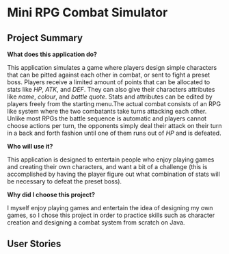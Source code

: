 # Mini RPG Combat Simulator

## Project Summary

**What does this application do?**

This application simulates a game where players design simple characters that can be pitted against each other in combat,
or sent to fight a preset boss. Players receive a limited amount of points that can be allocated to stats like *HP*,
*ATK*, and *DEF*. They can also give their characters attributes like *name*, *colour*, and *battle quote*. Stats and
attributes can be edited by players freely from the starting menu.The actual combat consists of an RPG like system where
the two combatants take turns attacking each other. Unlike most RPGs the battle sequence is automatic and players cannot
choose actions per turn, the opponents simply deal their attack on their turn in a back and forth fashion until
one of them runs out of *HP* and is defeated.


**Who will use it?**

This application is designed to entertain people who enjoy playing games and creating their own characters, and want a
bit of a challenge (this is accomplished by having the player figure out what combination of stats will be necessary to
defeat the preset boss).


**Why did I choose this project?**

I myself enjoy playing games and entertain the idea of designing my own games, so I chose this
project in order to practice skills such as character creation and designing a combat system from scratch on Java.


## User Stories